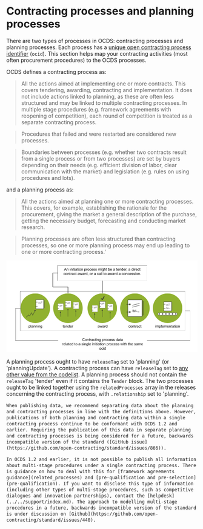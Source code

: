 # Contracting processes and planning processes

There are two types of processes in OCDS: contracting processes and planning processes. Each process has a [unique open contracting process identifier](../../schema/identifiers.md#contracting-process-identifier-ocid) (`ocid`). This section helps map your contracting activities (most often procurement procedures) to the OCDS processes. 

OCDS defines a contracting process as:

> All the actions aimed at implementing one or more contracts. This covers tendering, awarding, contracting and implementation. It does not include actions linked to planning, as these are often less structured and may be linked to multiple contracting processes. In multiple stage procedures (e.g. framework agreements with reopening of competition), each round of competition is treated as a separate contracting process.

> Procedures that failed and were restarted are considered new processes.

> Boundaries between processes (e.g. whether two contracts result from a single process or from two processes) are set by buyers depending on their needs (e.g. efficient division of labor, clear communication with the market) and legislation (e.g. rules on using procedures and lots).

and a planning process as: 

> All the actions aimed at planning one or more contracting processes. This covers, for example, establishing the rationale for the procurement, giving the market a general description of the purchase, getting the necessary budget, forecasting and conducting market research.

> Planning processes are often less structured than contracting processes, so one or more planning process may end up leading to one or more contracting process.'

![Contracting Process](../../_static/png/contracting_process.png)

A planning process ought to have `releaseTag` set to 'planning' (or 'planningUpdate'). A contracting process can have `releaseTag` set to [any other value from the codelist](../../schema/codelists.md#release-tag). A planning process should not contain the `releaseTag` 'tender' even if it contains the `Tender` block. The two processes ought to be linked together using the `relatedProcesses` array in the releases concerning the contracting process, with `.relationship` set to 'planning'.

```{note}
When publishing data, we recommend separating data about the planning and contracting processes in line with the definitions above. However, publications of both planning and contracting data within a single contracting process continue to be conformant with OCDS 1.2 and earlier. Requiring the publication of this data in separate planning and contracting processes is being considered for a future, backwards incompatible version of the standard ([GitHub issue](https://github.com/open-contracting/standard/issues/866)).
```

```{note}
In OCDS 1.2 and earlier, it is not possible to publish all information about multi-stage procedures under a single contracting process. There is guidance on how to deal with this for [framework agreements guidance](related_processes) and [pre-qualification and pre-selection](pre-qualification). If you want to disclose this type of information (including other types of multi-stage procedures, such as competitive dialogues and innovation partnerships), contact the [helpdesk](../../support/index.md). The approach to modelling multi-stage procedures in a future, backwards incompatible version of the standard is under discussion on [Github](https://github.com/open-contracting/standard/issues/440).
```
